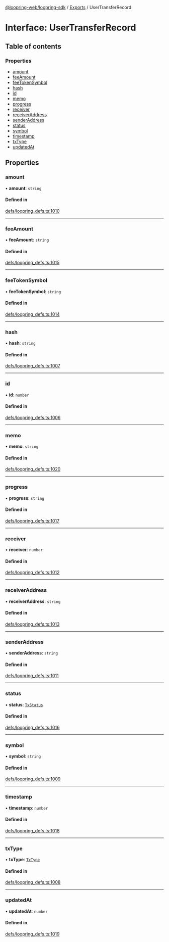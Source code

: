 [@loopring-web/loopring-sdk](../README.md) / [Exports](../modules.md) / UserTransferRecord

# Interface: UserTransferRecord

## Table of contents

### Properties

- [amount](UserTransferRecord.md#amount)
- [feeAmount](UserTransferRecord.md#feeamount)
- [feeTokenSymbol](UserTransferRecord.md#feetokensymbol)
- [hash](UserTransferRecord.md#hash)
- [id](UserTransferRecord.md#id)
- [memo](UserTransferRecord.md#memo)
- [progress](UserTransferRecord.md#progress)
- [receiver](UserTransferRecord.md#receiver)
- [receiverAddress](UserTransferRecord.md#receiveraddress)
- [senderAddress](UserTransferRecord.md#senderaddress)
- [status](UserTransferRecord.md#status)
- [symbol](UserTransferRecord.md#symbol)
- [timestamp](UserTransferRecord.md#timestamp)
- [txType](UserTransferRecord.md#txtype)
- [updatedAt](UserTransferRecord.md#updatedat)

## Properties

### amount

• **amount**: `string`

#### Defined in

[defs/loopring_defs.ts:1010](https://github.com/Loopring/loopring_sdk/blob/5861d10/src/defs/loopring_defs.ts#L1010)

___

### feeAmount

• **feeAmount**: `string`

#### Defined in

[defs/loopring_defs.ts:1015](https://github.com/Loopring/loopring_sdk/blob/5861d10/src/defs/loopring_defs.ts#L1015)

___

### feeTokenSymbol

• **feeTokenSymbol**: `string`

#### Defined in

[defs/loopring_defs.ts:1014](https://github.com/Loopring/loopring_sdk/blob/5861d10/src/defs/loopring_defs.ts#L1014)

___

### hash

• **hash**: `string`

#### Defined in

[defs/loopring_defs.ts:1007](https://github.com/Loopring/loopring_sdk/blob/5861d10/src/defs/loopring_defs.ts#L1007)

___

### id

• **id**: `number`

#### Defined in

[defs/loopring_defs.ts:1006](https://github.com/Loopring/loopring_sdk/blob/5861d10/src/defs/loopring_defs.ts#L1006)

___

### memo

• **memo**: `string`

#### Defined in

[defs/loopring_defs.ts:1020](https://github.com/Loopring/loopring_sdk/blob/5861d10/src/defs/loopring_defs.ts#L1020)

___

### progress

• **progress**: `string`

#### Defined in

[defs/loopring_defs.ts:1017](https://github.com/Loopring/loopring_sdk/blob/5861d10/src/defs/loopring_defs.ts#L1017)

___

### receiver

• **receiver**: `number`

#### Defined in

[defs/loopring_defs.ts:1012](https://github.com/Loopring/loopring_sdk/blob/5861d10/src/defs/loopring_defs.ts#L1012)

___

### receiverAddress

• **receiverAddress**: `string`

#### Defined in

[defs/loopring_defs.ts:1013](https://github.com/Loopring/loopring_sdk/blob/5861d10/src/defs/loopring_defs.ts#L1013)

___

### senderAddress

• **senderAddress**: `string`

#### Defined in

[defs/loopring_defs.ts:1011](https://github.com/Loopring/loopring_sdk/blob/5861d10/src/defs/loopring_defs.ts#L1011)

___

### status

• **status**: [`TxStatus`](../enums/TxStatus.md)

#### Defined in

[defs/loopring_defs.ts:1016](https://github.com/Loopring/loopring_sdk/blob/5861d10/src/defs/loopring_defs.ts#L1016)

___

### symbol

• **symbol**: `string`

#### Defined in

[defs/loopring_defs.ts:1009](https://github.com/Loopring/loopring_sdk/blob/5861d10/src/defs/loopring_defs.ts#L1009)

___

### timestamp

• **timestamp**: `number`

#### Defined in

[defs/loopring_defs.ts:1018](https://github.com/Loopring/loopring_sdk/blob/5861d10/src/defs/loopring_defs.ts#L1018)

___

### txType

• **txType**: [`TxType`](../enums/TxType.md)

#### Defined in

[defs/loopring_defs.ts:1008](https://github.com/Loopring/loopring_sdk/blob/5861d10/src/defs/loopring_defs.ts#L1008)

___

### updatedAt

• **updatedAt**: `number`

#### Defined in

[defs/loopring_defs.ts:1019](https://github.com/Loopring/loopring_sdk/blob/5861d10/src/defs/loopring_defs.ts#L1019)
